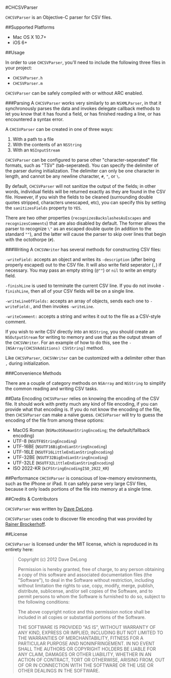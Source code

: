 #CHCSVParser

`CHCSVParser` is an Objective-C parser for CSV files.

##Supported Platforms

- Mac OS X 10.7+
- iOS 6+

##Usage

In order to use `CHCSVParser`, you'll need to include the following three files in your project:

- `CHCSVParser.h`
- `CHCSVParser.m`

`CHCSVParser` can be safely compiled with or without ARC enabled.

###Parsing
A `CHCSVParser` works very similarly to an `NSXMLParser`, in that it synchronously parses the data and invokes delegate callback methods to let you know that it has found a field, or has finished reading a line, or has encountered a syntax error.

A `CHCSVParser` can be created in one of three ways:

1. With a path to a file
2. With the contents of an `NSString`
3. With an `NSInputStream`

`CHCSVParser` can be configured to parse other "character-seperated" file formats, such as "TSV" (tab-seperated).  You can specify the delimiter of the parser during initialization.  The delimiter can only be one character in length, and cannot be any newline character, `#`, `"`, or `\`.

By default, `CHCSVParser` will not sanitize the output of the fields; in other words, individual fields will be returned exactly as they are found in the CSV file.  However, if you wish the fields to be cleaned (surrounding double quotes stripped, characters unescaped, etc), you can specify this by setting the `sanitizesFields` property to `YES`.

There are two other properties (`recognizesBackslashesAsEscapes` and `recognizesComments`) that are also disabled by default.  The former allows the parser to recognize `\"` as an escaped double quote (in addition to the standard `""`), and the latter will cause the parser to skip over lines that begin with the octothorpe (`#`).

###Writing
A `CHCSVWriter` has several methods for constructing CSV files:

`-writeField:` accepts an object and writes its `-description` (after being properly escaped) out to the CSV file.  It will also write field seperator (`,`) if necessary.  You may pass an empty string (`@""`) or `nil` to write an empty field.

`-finishLine` is used to terminate the current CSV line.  If you do not invoke `-finishLine`, then all of your CSV fields will be on a single line.

`-writeLineOfFields:` accepts an array of objects, sends each one to `-writeField:`, and then invokes `-writeLine`.

`-writeComment:` accepts a string and writes it out to the file as a CSV-style comment.

If you wish to write CSV directly into an `NSString`, you should create an `NSOutputStream` for writing to memory and use that as the output stream of the `CHCSVWriter`.  For an example of how to do this, see the `-[NSArray(CHCSVAdditions) CSVString]` method.

Like `CHCSVParser`, `CHCSVWriter` can be customized with a delimiter other than `,` during initialization.

###Convenience Methods

There are a couple of category methods on `NSArray` and `NSString` to simplify the common reading and writing CSV tasks.


##Data Encoding
`CHCSVParser` relies on knowing the encoding of the CSV file.  It should work with pretty much any kind of file encoding, if you can provide what that encoding is.  If you do not know the encoding of the file, then `CHCSVParser` can make a naïve guess.  `CHCSVParser` will try to guess the encoding of the file from among these options:

 - MacOS Roman (`NSMacOSRomanStringEncoding`; the default/fallback encoding)
 - UTF-8 (`NSUTF8StringEncoding`)
 - UTF-16BE (`NSUTF16BigEndianStringEncoding`)
 - UTF-16LE (`NSUTF16LittleEndianStringEncoding`)
 - UTF-32BE (`NSUTF32BigEndianStringEncoding`)
 - UTF-32LE (`NSUTF32LittleEndianStringEncoding`)
 - ISO 2022-KR (`kCFStringEncodingISO_2022_KR`)
 
##Performance
`CHCSVParser` is conscious of low-memory environments, such as the iPhone or iPad.  It can safely parse very large CSV files, because it only loads portions of the file into memory at a single time.
 
##Credits & Contributors

`CHCSVParser` was written by [Dave DeLong][1].

`CHCSVParser` uses code to discover file encoding that was provided by [Rainer Brockerhoff][2].

  [1]: http://davedelong.com
  [2]: http://brockerhoff.net
  
##License

`CHCSVParser` is licensed under the MIT license, which is reproduced in its entirety here:


>Copyright (c) 2012 Dave DeLong
>
>Permission is hereby granted, free of charge, to any person obtaining a copy
>of this software and associated documentation files (the "Software"), to deal
>in the Software without restriction, including without limitation the rights
>to use, copy, modify, merge, publish, distribute, sublicense, and/or sell
>copies of the Software, and to permit persons to whom the Software is
>furnished to do so, subject to the following conditions:
>
>The above copyright notice and this permission notice shall be included in
>all copies or substantial portions of the Software.
>
>THE SOFTWARE IS PROVIDED "AS IS", WITHOUT WARRANTY OF ANY KIND, EXPRESS OR
>IMPLIED, INCLUDING BUT NOT LIMITED TO THE WARRANTIES OF MERCHANTABILITY,
>FITNESS FOR A PARTICULAR PURPOSE AND NONINFRINGEMENT. IN NO EVENT SHALL THE
>AUTHORS OR COPYRIGHT HOLDERS BE LIABLE FOR ANY CLAIM, DAMAGES OR OTHER
>LIABILITY, WHETHER IN AN ACTION OF CONTRACT, TORT OR OTHERWISE, ARISING FROM,
>OUT OF OR IN CONNECTION WITH THE SOFTWARE OR THE USE OR OTHER DEALINGS IN
>THE SOFTWARE.
